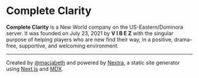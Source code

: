 # Complete Clarity

**Complete Clarity** is a New World company on the US-Eastern/Dominora server. It was founded on July 23, 2021 by **V I B E Z** with the singular purpose of helping players who are new find their way, in a positive, drama-free, supportive, and welcoming environment.

---

Created by [@macjabeth](https://github.com/macjabeth) and powered by [Nextra](), a static site generator using [Next.js](https://nextjs.org) and [MDX](https://mdxjs.com).
